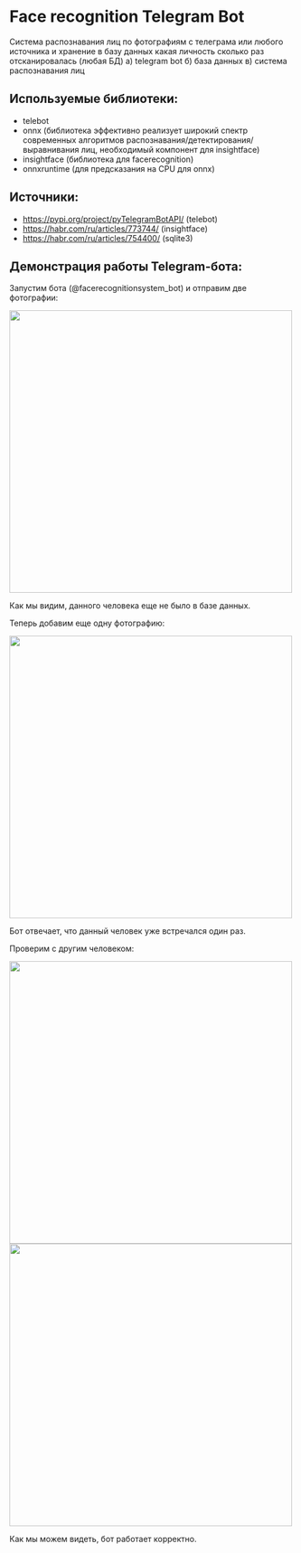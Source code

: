 # Face recognition Telegram Bot
Система распознавания лиц по фотографиям с телеграма или любого источника и хранение в базу данных какая личность сколько раз отсканировалась (любая БД)
  а) telegram bot
  б) база данных
  в) система распознавания лиц
  
## Используемые библиотеки:
- telebot
- onnx (библиотека эффективно реализует широкий спектр современных алгоритмов распознавания/детектирования/выравнивания лиц, необходимый компонент для insightface)
- insightface (библиотека для facerecognition) 
- onnxruntime (для предсказания на CPU для onnx)

## Источники:
- https://pypi.org/project/pyTelegramBotAPI/ (telebot)
- https://habr.com/ru/articles/773744/ (insightface)
- https://habr.com/ru/articles/754400/ (sqlite3)

## Демонстрация работы Telegram-бота:
Запустим бота (@facerecognitionsystem_bot) и отправим две фотографии:

<img src="https://github.com/user-attachments/assets/27f3f1a3-736d-4849-8daa-a7c59d5af169" height="500">

Как мы видим, данного человека еще не было в базе данных.

Теперь добавим еще одну фотографию:

<img src="https://github.com/user-attachments/assets/a3426d95-0c17-40d3-a351-e795ba78dd4b" height="500">

Бот отвечает, что данный человек уже встречался один раз.

Проверим с другим человеком:

<img src="https://github.com/user-attachments/assets/bc7e1af6-d7db-44cf-a8b7-6681d9527d44" height="500">

<img src="https://github.com/user-attachments/assets/140c1444-f5b5-4926-9d3c-370d19788f0a" height="500">

Как мы можем видеть, бот работает корректно.
